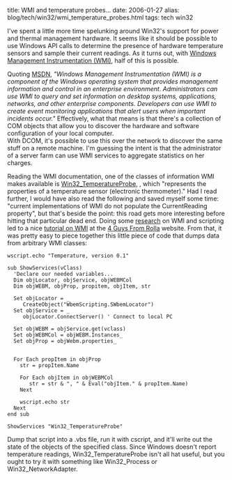 title: WMI and temperature probes...
date: 2006-01-27
alias: blog/tech/win32/wmi_temperature_probes.html
tags: tech win32

I've spent a little more time spelunking around Win32's support for
power and thermal management hardware. It seems like it should be
possible to use Windows API calls to determine the presence of
hardware temperature sensors and sample their current readings. As it
turns out, with <a
href="http://msdn.microsoft.com/library/default.asp?url=/library/en-us/wmisdk/wmi/wmi_reference.asp">Windows
Management Instrumentation (WMI)</a>, half of this is possible.

Quoting <a 
href="http://msdn.microsoft.com/library/en-us/wmisdk/wmi/about_wmi.asp?frame=true">MSDN</a>, 
<i>"Windows Management Instrumentation (WMI) is a component of the Windows operating system that 
provides management information and control in an enterprise environment. Administrators can use WMI 
to query and set information on desktop systems, applications, networks, and other enterprise 
components. Developers can use WMI to create event monitoring applications that alert users when 
important incidents occur."</i> Effectively, what that means is that there's a collection of COM 
objects that allow you to discover the hardware and software configuration of your local computer.  
With DCOM, it's possible to use this over the network to discover the same stuff on a remote 
machine. I'm guessing the intent is that the administrator of a server farm can use WMI services to 
aggregate statistics on her charges.

Reading the WMI documentation, one of the classes of information WMI makes available is <a 
href="http://msdn.microsoft.com/library/default.asp?url=/library/en-us/wmisdk/wmi/win32_temperatureprobe.asp">Win32_TemperatureProbe</a>, 
, which "represents the properties of a temperature sensor (electronic thermometer)." Had I read 
further, I would have also read the following and saved myself some time: "current implementations 
of WMI do not populate the CurrentReading property", but that's beside the point: this road gets 
more interesting before hitting that particular dead end. Doing some <a 
href="http://www.google.com">research</a> on WMI and scripting led to a nice <a 
href="http://www.4guysfromrolla.com/webtech/082802-1.shtml">tutorial on WMI</a> at the <a 
href="http://www.4guysfromrolla.com/">4 Guys From Rolla</a> website. From that, it was pretty easy 
to piece together this little piece of code that dumps data from arbitrary WMI classes:

```basic
wscript.echo "Temperature, version 0.1"

sub ShowServices(vClass)
  'Declare our needed variables...
  Dim objLocator, objService, objWEBMCol
  Dim objWEBM, objProp, propitem, objItem, str

  Set objLocator = _
     CreateObject("WbemScripting.SWbemLocator")
  Set objService = _
     objLocator.ConnectServer() ' Connect to local PC

  Set objWEBM = objService.get(vclass) 
  Set objWEBMCol = objWEBM.Instances_ 
  Set objProp = objWebm.properties_ 


  For Each propItem in objProp
    str = propItem.Name

    For Each objItem in objWEBMCol 
       str = str & ", " & Eval("objItem." & propItem.Name)
    Next

    wscript.echo str
  Next 
end sub

ShowServices "Win32_TemperatureProbe"
```

Dump that script into a .vbs file, run it with cscript, and it'll write out the
state of the objects of the specified class.  Since Windows doesn't report
temperature readings, Win32_TemperatureProbe isn't all hat useful, but you
ought to try it with something like Win32_Process or Win32_NetworkAdapter.

